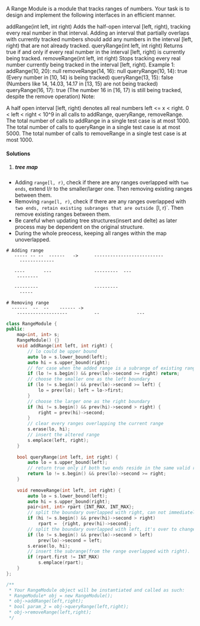 
A Range Module is a module that tracks ranges of numbers. Your task is to design and implement the following interfaces in an efficient manner.

addRange(int left, int right) Adds the half-open interval [left, right), tracking every real number in that interval. Adding an interval that partially overlaps with currently tracked numbers should add any numbers in the interval [left, right) that are not already tracked.
queryRange(int left, int right) Returns true if and only if every real number in the interval [left, right) is currently being tracked.
removeRange(int left, int right) Stops tracking every real number currently being tracked in the interval [left, right).
Example 1:
addRange(10, 20): null
removeRange(14, 16): null
queryRange(10, 14): true (Every number in [10, 14) is being tracked)
queryRange(13, 15): false (Numbers like 14, 14.03, 14.17 in [13, 15) are not being tracked)
queryRange(16, 17): true (The number 16 in [16, 17) is still being tracked, despite the remove operation)
Note:

A half open interval [left, right) denotes all real numbers left <= x < right.
0 < left < right < 10^9 in all calls to addRange, queryRange, removeRange.
The total number of calls to addRange in a single test case is at most 1000.
The total number of calls to queryRange in a single test case is at most 5000.
The total number of calls to removeRange in a single test case is at most 1000.

#### Solutions

1. ##### tree map

- Adding `range[l, r)`, check if there are any ranges overlapped with `two ends`, extend l/r to the smaller/larger one. Then removing existing ranges between them.
- Removing `range[l, r)`, check if there are any ranges overlapped with `two ends, retain existing subranges that are outside `[l, r)`. Then remove existing ranges between them.
- Be careful when updating tree structures(insert and delte) as later process may be dependent on the original structure.
- During the whole preocess, keeping all ranges within the map unoverlapped.


```
# Adding range
   ----- -- --  ------   ->      --------------------------
     -------------

   ----       ---                ---------  ---
    --------

   ---------                     ---------
     -----

# Removing range
  ------  --  --    ------ ->
    -------------------          --              ---
```


```cpp
class RangeModule {
public:
    map<int, int> s;
    RangeModule() {}
    void addRange(int left, int right) {
        // lo could be upper bound
        auto lo = s.lower_bound(left);
        auto hi = s.upper_bound(right);
        // for case when the added range is a subrange of existing range. This step can also be skipped.
        if (lo != s.begin() && prev(lo)->second >= right) return;
        // choose the smaller one as the left boundary
        if (lo != s.begin() && prev(lo)->second >= left) {
            lo = prev(lo); left = lo->first;
        }
        // choose the larger one as the right boundary
        if (hi != s.begin() && prev(hi)->second > right) {
            right = prev(hi)->second;
        }
        // clear every ranges overlapping the current range
        s.erase(lo, hi);
        // insert the altered range
        s.emplace(left, right);
    }
    
    bool queryRange(int left, int right) {
        auto lo = s.upper_bound(left);
        // return true only if both two ends reside in the same valid range with right <= this range's right boundary.
        return lo != s.begin() && prev(lo)->second >= right;
    }
    
    void removeRange(int left, int right) {
        auto lo = s.lower_bound(left);
        auto hi = s.upper_bound(right);
        pair<int, int> rpart {INT_MAX, INT_MAX};
        // split the boundary overlapped with right, can not immediately insert it(would change structure)
        if (hi != s.begin() && prev(hi)->second > right)
            rpart =  {right, prev(hi)->second};
        // split the boundary overlapped with left, it's over to change `second`, as it must be visited in the former step if it overlaps with right.
        if (lo != s.begin() && prev(lo)->second > left)
            prev(lo)->second = left;
        s.erase(lo, hi);
        // insert the subrange(from the range overlapped with right).
        if (rpart.first != INT_MAX)
            s.emplace(rpart);
    }
};

/**
 * Your RangeModule object will be instantiated and called as such:
 * RangeModule* obj = new RangeModule();
 * obj->addRange(left,right);
 * bool param_2 = obj->queryRange(left,right);
 * obj->removeRange(left,right);
 */
```